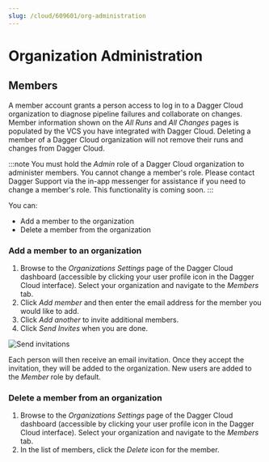 ```yaml
---
slug: /cloud/609601/org-administration
---
```


# Organization Administration

## Members

A member account grants a person access to log in to a Dagger Cloud organization to diagnose pipeline failures and collaborate on changes. Member information shown on the *All Runs* and *All Changes* pages is populated by the VCS you have integrated with Dagger Cloud. Deleting a member of a Dagger Cloud organization will not remove their runs and changes from Dagger Cloud.

:::note
You must hold the *Admin* role of a Dagger Cloud organization to administer members. You cannot change a member's role. Please contact Dagger Support via the in-app messenger for assistance if you need to change a member's role. This functionality is coming soon.
:::

You can:

* Add a member to the organization
* Delete a member from the organization

### Add a member to an organization

1. Browse to the *Organizations Settings* page of the Dagger Cloud dashboard (accessible by clicking your user profile icon in the Dagger Cloud interface). Select your organization and navigate to the *Members* tab.
1. Click *Add member* and then enter the email address for the member you would like to add.
1. Click *Add another* to invite additional members.
1. Click *Send Invites* when you are done.

![Send invitations](/img/current/cloud/reference/org-administration/invite-members.png)

Each person will then receive an email invitation. Once they accept the invitation, they will be added to the organization. New users are added to the *Member* role by default.

### Delete a member from an organization

1. Browse to the *Organizations Settings* page of the Dagger Cloud dashboard (accessible by clicking your user profile icon in the Dagger Cloud interface). Select your organization and navigate to the *Members* tab.
1. In the list of members, click the *Delete* icon for the member.
